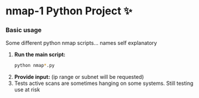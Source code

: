 # nmap-1 Python Project ✨
### Basic usage
Some different python nmap scripts... names self explanatory

1.  **Run the main script:**
    ```bash
    python nmap*.py
    ```
2.  **Provide input:**  (ip range or subnet will be requested)
3.  Tests active scans are sometimes hanging on some systems.  Still testing use at risk
